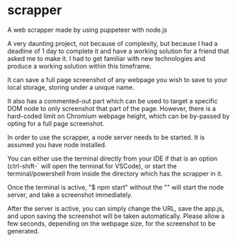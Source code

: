 # scrapper
A web scrapper made by using puppeteer with node.js

A very daunting project, not because of complexity, but because I had a deadline of 1 day to complete it and have a working solution for a friend that asked me to make it. I had to get familiar with new technologies and produce a working solution within this timeframe.

It can save a full page screenshot of any webpage you wish to save to your local storage, storing under a unique name.

It also has a commented-out part which can be used to target a specific DOM node to only screenshot that part of the page.
  However, there is a hard-coded limit on Chromium webpage height, which can be by-passed by opting for a full page screenshot.
  
In order to use the scrapper, a node server needs to be started. It is assumed you have node installed.

  You can either use the terminal directly from your IDE if that is an option (ctrl-shift-` will open the terminal for VSCode), or start the terminal/powershell from inside the directory which has the scrapper in it.
  
  Once the terminal is active, "$ npm start" without the "" will start the node server, and take a screenshot immediately.
  
  After the server is active, you can simply change the URL, save the app.js, and upon saving the screenshot will be taken automatically. Please allow a few seconds, depending on the webpage size, for the screenshot to be generated.
